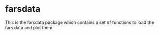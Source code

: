 # farsdata

This is the farsdata package which contains a set of functions to load the fars data and plot them.
